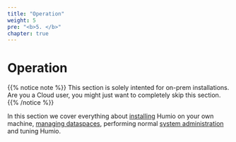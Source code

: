 ```yaml
---
title: "Operation"
weight: 5
pre: "<b>5. </b>"
chapter: true
---
```

# Operation

{{% notice note %}}
This section is solely intented for on-prem installations. Are you a Cloud user, you might just want to completely
skip this section.
{{% /notice %}}

In this section we cover everything about [installing](/operation/installation/) Humio on your own machine,
[managing dataspaces](/operation/managing_dataspaces/), performing normal
[system administration](/operation/installation/system_administration/) and tuning Humio.